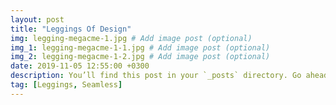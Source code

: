```yaml
---
layout: post
title: "Leggings Of Design"
img: legging-megacme-1.jpg # Add image post (optional)
img_1: legging-megacme-1-1.jpg # Add image post (optional)
img_2: legging-megacme-1-2.jpg # Add image post (optional)
date: 2019-11-05 12:55:00 +0300
description: You’ll find this post in your `_posts` directory. Go ahead and edit it and re-build the site to see your changes. # Add post description (optional)
tag: [Leggings, Seamless]
---
```

